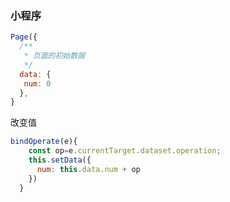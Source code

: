 ### 小程序

```js
Page({
  /**
   * 页面的初始数据
   */
  data: {
   num: 0
  },
}
```
改变值
```js
bindOperate(e){
    const op=e.currentTarget.dataset.operation;
    this.setData({
      num: this.data.num + op
    })
  }
```
